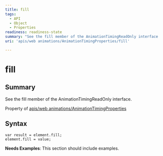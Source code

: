 ```yaml
---
title: fill
tags:
  - API
  - Object
  - Properties
readiness: readiness-state
summary: "See the fill member of the AnimationTimingReadOnly interface.\n"
uri: 'apis/web animations/AnimationTimingProperties/fill'

---
```

# fill

## Summary

See the fill member of the AnimationTimingReadOnly interface.

<span data-meta="applies_to" data-type="key">Property of <span data-type="value">[apis/web animations/AnimationTimingProperties](/apis/web_animations/AnimationTimingProperties)</span></span>

## Syntax

``` {.js}
var result = element.fill;
element.fill = value;
```

**Needs Examples**: This section should include examples.

